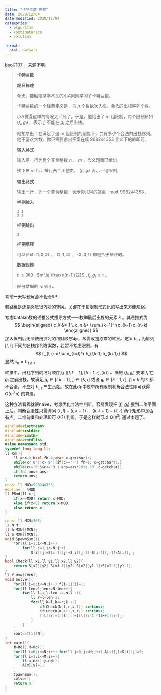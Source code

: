 ```yaml
---
title: "卡特兰数 题解"
date: 2020/12/04
date-modified: 2020/12/04
categories:
  - algorithm
  - combinatorics
  - solution
  
format:
  html: default
---
```


[bsoj7107](https://oj.bashu.com.cn/code/problempage.php?problem_id=7107) ，来源不明。

>**卡特兰数**
>
>**题目描述**
>
>今天，接触信息学不久的小A刚刚学习了卡特兰数。
>
>卡特兰数的一个经典定义是，将 $n$ 个数依次入栈，合法的出栈序列个数。
>
>小A觉得这样的情况太平凡了。于是，他给出了 $m$ 组限制，每个限制形如 $(f_i,g_i)$ ，表示 $f_i$ 不能在 $g_i$ 之后出栈。
>
>他想求出：在满足了这 $m$ 组限制的前提下，共有多少个合法的出栈序列。他不喜欢大数，你只需要求出答案在模 $998244353$ 意义下的值即可。
>
>**输入格式**
>
>输入第一行为两个非负整数 $n$ 、 $m$ ，含义题面已给出。
>
>接下来 $m$ 行，每行两个正整数， $(f_i,g_i)$ 表示一组限制。
>
>**输出格式**
>
>输出一行，为一个非负整数，表示你求得的答案 $\mod 998244353$ 。
>
>**样例输入**
>
>```
>3 1
>2 3
>```
>
>**样例输出**
>
>```
>3
>```
>
>**样例解释**
>
>可以验证 $\{1,2,3 \}$ ， $\{2,1,3 \}$ ， $\{2,3,1 \}$ 都是合乎条件的。
>
>**数据规模**
>
>$n \le 300$ , $m \le \frac{n(n-1)}{2}$ , $f_i,g_i \le n$ 。
>
>部分数据的 $m$ 较小。

~~考前一天写题解会不会涨RP~~

套路但是还是感觉很巧妙的转换。关键在于把限制形式化的写出来方便观察。

考虑Catalan数的递推公式推导方式——枚举最后出栈的元素 $k$ 。其递推式为
$$
\begin{aligned}
c_0 &= 1 \\
c_n &= \sum_{k=1}^n c_{k-1} c_{n-k}
\end{aligned}
$$
加入限制后无法使用排列的相对顺序dp，故需改造原来的递推。定义 $h_{l,r}$ 为排列 $[l,r]$ 不同的出栈序列方案数，若暂不考虑限制，有
$$
h_{l,r} = \sum_{k=l}^r h_{l,k-1} h_{k+1,r}
$$
显然 $c_n = h_{1,n}$ 。

递推中，出栈序列的相对顺序为 $([l,k-1],[k+1,r],\{ k \})$ 。限制 $(f_i, g_i)$ 要求 $f_i$ 在 $g_i$ 之前出栈。故满足 $g_i \in [l,k-1], \ f_i \in [k,r]$ 或者 $g_i \in [k+1,r], \ f_i = k$ 的 $k$ 都不合法，不应对 $h_{l,r}$ 产生贡献。故在此dp中枚举所有限制判断合法性即可获得 $O(n^3 m)$ 的算法。

这种方法看着就很naive，考虑优化合法性判断。容易发现把 $(f_i,g_i)$ 投到二维平面上后，判断合法性只需询问 $(k,l) - (r,k-1)$ 、 $(k,k+1) - (k,r)$ 两个矩形中是否有点。二维前缀和处理即可 $O(1)$ 判断。于是这样就可以 $O(n^3)$ 通过本题了。

```c++
#include<iostream>
#include<cstdio>
#include<cmath>
#include<cstdlib>
using namespace std;
typedef long long ll;
ll Rd(){
	ll ans=0;bool fh=0;char c=getchar();
	while(c<'0'||c>'9'){if(c=='-') fh=1; c=getchar();}
	while(c>='0'&&c<='9') ans=ans*10+c-'0',c=getchar();
	if(fh) ans=-ans;
	return ans;
}
const ll MOD=998244353;
#define _ %MOD
ll PMod(ll x){
	if(x>=MOD) return x-MOD;
	else if(x<0) return x+MOD;
	else return x;
}

const ll MXN=305;
ll N,M;
ll A[MXN][MXN];
ll S[MXN][MXN];
void SpawnSum(){
	for(ll i=1;i<=N;i++)
		for(ll j=1;j<=N;j++)
			S[i][j]=S[i-1][j]+S[i][j-1]-S[i-1][j-1]+A[i][j];
}
bool Check(ll x1,ll y1,ll x2,ll y2){
	return S[x2][y2]-S[x1-1][y2]-S[x2][y1-1]+S[x1-1][y1-1];
}
ll f[MXN][MXN];
void Solve(){
	for(ll i=0;i<=N;i++) f[i+1][i]=1;
	for(ll len=1;len<=N;len++){
		for(ll l=1;l+len-1<=N;l++){
			ll r=l+len-1;
			for(ll k=l;k<=r;k++){
				if(Check(k,l,r,k-1)) continue;
				if(Check(k,k+1,k,r)) continue;
				f[l][r]=(f[l][r]+f[l][k-1]*f[k+1][r])_;
			}
		}
	}
	cout<<f[1][N];
}
int main(){
	N=Rd();M=Rd();
	for(ll i=0;i<=N;i++) for(ll j=0;j<=N;j++) A[i][j]=S[i][j]=0;
	for(ll i=1;i<=M;i++){
		ll x=Rd(),y=Rd();
		A[x][y]=1;
	}
	SpawnSum();
	Solve();
	return 0;
}
```

